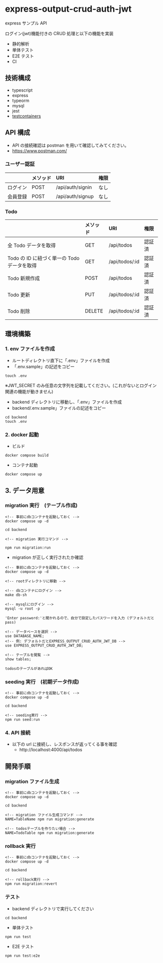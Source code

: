 # express-output-crud-auth-jwt

express サンプル API

ログイン(jwt)機能付きの CRUD 処理と以下の機能を実装

- 静的解析
- 単体テスト
- E2E テスト
- CI

## 技術構成

- typescript
- express
- typeorm
- mysql
- jest
- [testcontainers](https://node.testcontainers.org/)

## API 構成

- API の接続確認は postman を用いて確認してみてください。
- https://www.postman.com/

### ユーザー認証

|          | メソッド | URI              | 権限 |
| :------- | :------- | :--------------- | :--- |
| ログイン | POST     | /api/auth/signin | なし |
| 会員登録 | POST     | /api/auth/signup | なし |

### Todo

|                                             | メソッド | URI            | 権限   |
| :------------------------------------------ | :------- | :------------- | :----- |
| 全 Todo データを取得                        | GET      | /api/todos     | 認証済 |
| Todo の ID に紐づく単一の Todo データを取得 | GET      | /api/todos/:id | 認証済 |
| Todo 新規作成                               | POST     | /api/todos     | 認証済 |
| Todo 更新                                   | PUT      | /api/todos/:id | 認証済 |
| Todo 削除                                   | DELETE   | /api/todos/:id | 認証済 |

## 環境構築

### 1. env ファイルを作成

- ルートディレクトリ直下に「.env」ファイルを作成
- 「.env.sample」の記述をコピー

```
touch .env
```

※JWT_SECRET のみ任意の文字列を記載してください。(これがないとログイン関連の機能が動きません)

- backend ディレクトリに移動し、「.env」ファイルを作成
- backend/.env.sample」ファイルの記述をコピー

```
cd backend
touch .env
```

### 2. docker 起動

- ビルド

```
docker compose build
```

- コンテナ起動

```
docker compose up
```

## 3. データ用意

### migration 実行　(テーブル作成)

```
<!-- 事前にdbコンテナを起動しておく -->
docker compose up -d

cd backend

<!-- migration 実行コマンド -->

npm run migration:run

```

- migration が正しく実行されたか確認

```
<!-- 事前にdbコンテナを起動しておく -->
docker compose up -d

<!-- rootディレクトリに移動 -->

<!-- dbコンテナにログイン -->
make db-sh

<!-- mysqlにログイン -->
mysql -u root -p

'Enter password:'と聞かれるので、自分で設定したパスワードを入力 (デフォルトだとpass)

<!-- データベースを選択 -->
use DATABASE_NAME;
<!-- 例: デフォルトだとEXPRESS_OUTPUT_CRUD_AUTH_JWT_DB -->
use EXPRESS_OUTPUT_CRUD_AUTH_JWT_DB;

<!-- テーブルを閲覧 -->
show tables;

todosのテーブルがあればOK

```

### seeding 実行　(初期データ作成)

```
<!-- 事前にdbコンテナを起動しておく -->
docker compose up -d

cd backend

<!-- seeding実行 -->
npm run seed:run

```

### 4. API 接続

- 以下の url に接続し、レスポンスが返ってくる事を確認
  - http://localhost:4000/api/todos

## 開発手順

### migration ファイル生成

```
<!-- 事前にdbコンテナを起動しておく -->
docker compose up -d

cd backend

<!-- migration ファイル生成コマンド -->
NAME=TableName npm run migration:generate

<!-- todosテーブルを作りたい場合 -->
NAME=TodoTable npm run migration:generate

```

### rollback 実行

```
<!-- 事前にdbコンテナを起動しておく -->
docker compose up -d

cd backend

<!-- rollback実行 -->
npm run migration:revert

```

### テスト

- backend ディレクトリで実行してください

```
cd backend
```

- 単体テスト

```
npm run test
```

- E2E テスト

```
npm run test:e2e
```

